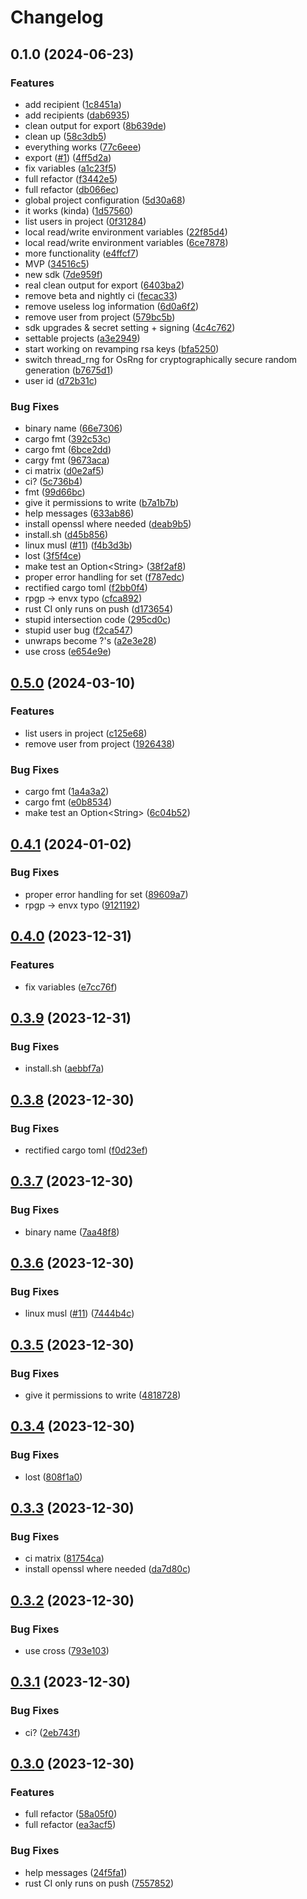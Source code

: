 # Changelog

## 0.1.0 (2024-06-23)


### Features

* add recipient ([1c8451a](https://github.com/env-store/rusty-cli/commit/1c8451af4781add115bdaec21b337ed7964ac497))
* add recipients ([dab6935](https://github.com/env-store/rusty-cli/commit/dab6935b5013b09781b31bb28bfc343c406df4de))
* clean output for export ([8b639de](https://github.com/env-store/rusty-cli/commit/8b639de172babb529bbfc2d8fc9d8c919334529b))
* clean up ([58c3db5](https://github.com/env-store/rusty-cli/commit/58c3db542ffd538654b2f89412e6a07db050ea08))
* everything works ([77c6eee](https://github.com/env-store/rusty-cli/commit/77c6eee87e2fa38f4a621c1f85c8e71ecb8fdac6))
* export ([#1](https://github.com/env-store/rusty-cli/issues/1)) ([4ff5d2a](https://github.com/env-store/rusty-cli/commit/4ff5d2ad29cf2621f6351d896d6925a4b2f224f5))
* fix variables ([a1c23f5](https://github.com/env-store/rusty-cli/commit/a1c23f572d10959a0a134a1f0c8c378f590c0fb6))
* full refactor ([f3442e5](https://github.com/env-store/rusty-cli/commit/f3442e55be7891ed6135f7182771863b259c9bcc))
* full refactor ([db066ec](https://github.com/env-store/rusty-cli/commit/db066ecbfa1184326b0e9ff38bcdbe39ee8846e2))
* global project configuration ([5d30a68](https://github.com/env-store/rusty-cli/commit/5d30a6814284189f4762fc143db6775c5d32c0cb))
* it works (kinda) ([1d57560](https://github.com/env-store/rusty-cli/commit/1d575605ffb660cc364f73c44c92e685a336162b))
* list users in project ([0f31284](https://github.com/env-store/rusty-cli/commit/0f31284a6fc10494b9b084a3b9d2c8801569e693))
* local read/write environment variables ([22f85d4](https://github.com/env-store/rusty-cli/commit/22f85d46cc72de8a16851eccd3a63b90c9878a6a))
* local read/write environment variables ([6ce7878](https://github.com/env-store/rusty-cli/commit/6ce787853a3055ff43f650492ea51374e563a8d1))
* more functionality ([e4ffcf7](https://github.com/env-store/rusty-cli/commit/e4ffcf7155e3fd8fb8a90fb2ba9188bf96acf245))
* MVP ([34516c5](https://github.com/env-store/rusty-cli/commit/34516c58f4babb835199dcd1bed2a0d1c62119c2))
* new sdk ([7de959f](https://github.com/env-store/rusty-cli/commit/7de959f75f80bd05bc471d75b566f96e4accbfa6))
* real clean output for export ([6403ba2](https://github.com/env-store/rusty-cli/commit/6403ba2f2dded039e0b367775a86d5348c800038))
* remove beta and nightly ci ([fecac33](https://github.com/env-store/rusty-cli/commit/fecac334285645bf0dff3da57f8d3f6cb09188fd))
* remove useless log information ([6d0a6f2](https://github.com/env-store/rusty-cli/commit/6d0a6f2bdad688456df36ee1c56ac33b2c76b54e))
* remove user from project ([579bc5b](https://github.com/env-store/rusty-cli/commit/579bc5bad2523e4ab284cabf17d5fc8d62104de7))
* sdk upgrades & secret setting + signing ([4c4c762](https://github.com/env-store/rusty-cli/commit/4c4c7628fd3a4c777ffee6a6ade19d8803e1e448))
* settable projects ([a3e2949](https://github.com/env-store/rusty-cli/commit/a3e2949d5ed965a1c44f532ef78e15c11dc642e1))
* start working on revamping rsa keys ([bfa5250](https://github.com/env-store/rusty-cli/commit/bfa5250dd3f8fa6c6e0585f12529df49d5f0db37))
* switch thread_rng for OsRng for cryptographically secure random generation ([b7675d1](https://github.com/env-store/rusty-cli/commit/b7675d1603134591bb6b4b46694b891f6647abe7))
* user id ([d72b31c](https://github.com/env-store/rusty-cli/commit/d72b31cba96ea63a2e9f2e9d2181b6f39c2fafc7))


### Bug Fixes

* binary name ([66e7306](https://github.com/env-store/rusty-cli/commit/66e7306709d6de0bdc4eb7e89477f4abd7353379))
* cargo fmt ([392c53c](https://github.com/env-store/rusty-cli/commit/392c53cc1911978801878a304dee1931f2d4611a))
* cargo fmt ([6bce2dd](https://github.com/env-store/rusty-cli/commit/6bce2dd2e44b7bab139af400ffd3a121060d79f2))
* cargy fmt ([9673aca](https://github.com/env-store/rusty-cli/commit/9673aca2f8678cdde532ac3d239e80363ccf7cc4))
* ci matrix ([d0e2af5](https://github.com/env-store/rusty-cli/commit/d0e2af548e1258cc06e021bd2318ce4a6950a370))
* ci? ([5c736b4](https://github.com/env-store/rusty-cli/commit/5c736b4c8ae0d7821988924a91b6dea22c5dc552))
* fmt ([99d66bc](https://github.com/env-store/rusty-cli/commit/99d66bcfceb630b6bf5a2fe9741d23a0c413a873))
* give it permissions to write ([b7a1b7b](https://github.com/env-store/rusty-cli/commit/b7a1b7bb53b1362f0423e1f7cdc9eed3948d210c))
* help messages ([633ab86](https://github.com/env-store/rusty-cli/commit/633ab869e1c9d8fb168e1ff8de88f77232372af5))
* install openssl where needed ([deab9b5](https://github.com/env-store/rusty-cli/commit/deab9b53b93fc3b86e915a6dc31a3ce711f542b5))
* install.sh ([d45b856](https://github.com/env-store/rusty-cli/commit/d45b856e922ae84cc900320e88adedc56a110504))
* linux musl ([#11](https://github.com/env-store/rusty-cli/issues/11)) ([f4b3d3b](https://github.com/env-store/rusty-cli/commit/f4b3d3b662635d13e837d6a98f424606e179c361))
* lost ([3f5f4ce](https://github.com/env-store/rusty-cli/commit/3f5f4ce8fa2372381aa7787e69642fdb404efe32))
* make test an Option&lt;String&gt; ([38f2af8](https://github.com/env-store/rusty-cli/commit/38f2af88b591ef25b802495d936acfcfde94fe27))
* proper error handling for set ([f787edc](https://github.com/env-store/rusty-cli/commit/f787edc7a655efe150094c65a62d8d38e8ac9296))
* rectified cargo toml ([f2bb0f4](https://github.com/env-store/rusty-cli/commit/f2bb0f474947e0f762e76f6929b3ed9a1fdc5538))
* rpgp -&gt; envx typo ([cfca892](https://github.com/env-store/rusty-cli/commit/cfca8926f9b3b6371723354e0d5dfde54e924c52))
* rust CI only runs on push ([d173654](https://github.com/env-store/rusty-cli/commit/d173654866211fea2a96953a8e45c4341e4b5657))
* stupid intersection code ([295cd0c](https://github.com/env-store/rusty-cli/commit/295cd0c4888801a54129b5a7fbf288c2a19d9c05))
* stupid user bug ([f2ca547](https://github.com/env-store/rusty-cli/commit/f2ca547bbdd623a90bee7217814750e5292980d8))
* unwraps become ?'s ([a2e3e28](https://github.com/env-store/rusty-cli/commit/a2e3e282a78c8a71d8d721c5b09d5079b29ab4f0))
* use cross ([e654e9e](https://github.com/env-store/rusty-cli/commit/e654e9ea2422e8d81d15ae81c47cc2c154366b2b))

## [0.5.0](https://github.com/env-store/rusty-cli/compare/v0.4.1...v0.5.0) (2024-03-10)


### Features

* list users in project ([c125e68](https://github.com/env-store/rusty-cli/commit/c125e68800faab9443bfc25910eb2974a958d3ae))
* remove user from project ([1926438](https://github.com/env-store/rusty-cli/commit/19264387d2189b381b95e5d8c02e0fc48bc15779))


### Bug Fixes

* cargo fmt ([1a4a3a2](https://github.com/env-store/rusty-cli/commit/1a4a3a22c960803a5da69c97151572c270062b04))
* cargo fmt ([e0b8534](https://github.com/env-store/rusty-cli/commit/e0b85346d4a10581d4498bf4dd5b3070d8e41f04))
* make test an Option&lt;String&gt; ([6c04b52](https://github.com/env-store/rusty-cli/commit/6c04b52fd720e9a11e9888a064dbaddea817cf36))

## [0.4.1](https://github.com/env-store/rusty-cli/compare/v0.4.0...v0.4.1) (2024-01-02)


### Bug Fixes

* proper error handling for set ([89609a7](https://github.com/env-store/rusty-cli/commit/89609a7fe3fe7fb3e4120c1121434af8b544bcf6))
* rpgp -&gt; envx typo ([9121192](https://github.com/env-store/rusty-cli/commit/9121192b1bdf72745ca4d4984bfb718efbefb30d))

## [0.4.0](https://github.com/env-store/rusty-cli/compare/v0.3.9...v0.4.0) (2023-12-31)


### Features

* fix variables ([e7cc76f](https://github.com/env-store/rusty-cli/commit/e7cc76fd05a8cc74d3a9d55e1a39693c0e10078d))

## [0.3.9](https://github.com/env-store/rusty-cli/compare/0.3.8...v0.3.9) (2023-12-31)


### Bug Fixes

* install.sh ([aebbf7a](https://github.com/env-store/rusty-cli/commit/aebbf7a6ada550cbb77c6923299eb660cbeb57fc))

## [0.3.8](https://github.com/env-store/rusty-cli/compare/v0.3.7...v0.3.8) (2023-12-30)


### Bug Fixes

* rectified cargo toml ([f0d23ef](https://github.com/env-store/rusty-cli/commit/f0d23efc8e31e26ae4cf5df5819f5431790372bc))

## [0.3.7](https://github.com/env-store/rusty-cli/compare/v0.3.6...v0.3.7) (2023-12-30)


### Bug Fixes

* binary name ([7aa48f8](https://github.com/env-store/rusty-cli/commit/7aa48f8b1d5726ba77ab89c573ca64de2636dd19))

## [0.3.6](https://github.com/env-store/rusty-cli/compare/v0.3.5...v0.3.6) (2023-12-30)


### Bug Fixes

* linux musl ([#11](https://github.com/env-store/rusty-cli/issues/11)) ([7444b4c](https://github.com/env-store/rusty-cli/commit/7444b4c837a3c8204c4ff45c7b2c50b7db69b7d6))

## [0.3.5](https://github.com/env-store/rusty-cli/compare/v0.3.4...v0.3.5) (2023-12-30)


### Bug Fixes

* give it permissions to write ([4818728](https://github.com/env-store/rusty-cli/commit/4818728c536c730e998597d6a00bcdf2947a32d1))

## [0.3.4](https://github.com/env-store/rusty-cli/compare/v0.3.3...v0.3.4) (2023-12-30)


### Bug Fixes

* lost ([808f1a0](https://github.com/env-store/rusty-cli/commit/808f1a07eebc512c09d4590fc33bf7fbec1ba8f0))

## [0.3.3](https://github.com/env-store/rusty-cli/compare/v0.3.2...v0.3.3) (2023-12-30)


### Bug Fixes

* ci matrix ([81754ca](https://github.com/env-store/rusty-cli/commit/81754ca6c62a49d9740b30c4e4b8d3c091dd656d))
* install openssl where needed ([da7d80c](https://github.com/env-store/rusty-cli/commit/da7d80ce5fb54680242269e7a9fa01508cbc4f6f))

## [0.3.2](https://github.com/env-store/rusty-cli/compare/v0.3.1...v0.3.2) (2023-12-30)


### Bug Fixes

* use cross ([793e103](https://github.com/env-store/rusty-cli/commit/793e1037136f1f4f179ad652dc2c30bebc0daca4))

## [0.3.1](https://github.com/env-store/rusty-cli/compare/v0.3.0...v0.3.1) (2023-12-30)


### Bug Fixes

* ci? ([2eb743f](https://github.com/env-store/rusty-cli/commit/2eb743f750e406338790d08c98e0087fe15d6783))

## [0.3.0](https://github.com/env-store/rusty-cli/compare/0.2.1...v0.3.0) (2023-12-30)


### Features

* full refactor ([58a05f0](https://github.com/env-store/rusty-cli/commit/58a05f040b285378dd9f89edf62e849e57627fb8))
* full refactor ([ea3acf5](https://github.com/env-store/rusty-cli/commit/ea3acf5f59aee9c9394a0e5097419c606a681fdf))


### Bug Fixes

* help messages ([24f5fa1](https://github.com/env-store/rusty-cli/commit/24f5fa14b6c6c34ed25b7faf6e91ad4f0c9bf580))
* rust CI only runs on push ([7557852](https://github.com/env-store/rusty-cli/commit/75578526ed783b860aa7c412b2e45767de416433))
